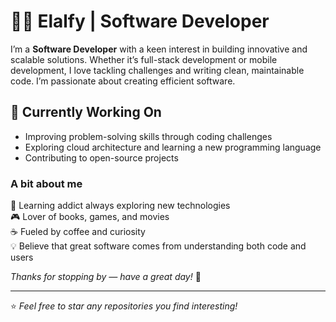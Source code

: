 # 👨‍💻 Elalfy | Software Developer

I’m a **Software Developer** with a keen interest in building innovative and scalable solutions. Whether it’s full-stack development or mobile development, I love tackling challenges and writing clean, maintainable code. I’m passionate about creating efficient software.

## 💼 Currently Working On
- Improving problem-solving skills through coding challenges
- Exploring cloud architecture and learning a new programming language  
- Contributing to open-source projects

### A bit about me  
🧠 Learning addict always exploring new technologies  
🎮 Lover of books, games, and movies  
☕ Fueled by coffee and curiosity  
💡 Believe that great software comes from understanding both code and users

*Thanks for stopping by — have a great day!* 🚀

---
⭐ *Feel free to star any repositories you find interesting!*
